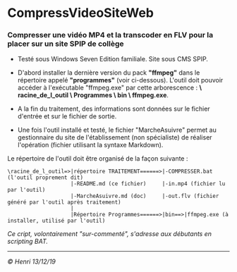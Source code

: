 # CompressVideoSiteWeb

### Compresser une vidéo MP4 et la transcoder en FLV pour la placer sur un site SPIP de collège

* Testé sous Windows Seven Edition familiale. Site sous CMS SPIP.

* D'abord installer la dernière version du pack **"ffmpeg"** dans le répertoire appelé **"programmes"** (voir ci-dessous). L'outil doit pouvoir accéder à l'exécutable "ffmpeg.exe" par cette arborescence : **\ racine_de_l_outil \ Programmes \ bin \ ffmpeg.exe**.

* A la fin du traitement, des informations sont données sur le fichier d'entrée et sur le fichier de sortie.

* Une fois l'outil installé et testé, le fichier "MarcheAsuivre" permet au gestionnaire du site de l'établissement (non spécialiste) de réaliser l'opération (fichier utilisant la syntaxe Markdown).

Le répertoire de l'outil doit être organisé de la façon suivante :

    \racine_de_l_outil=>|répertoire TRAITEMENT======>|-COMPRESSER.bat (l'outil proprement dit)
                        |-README.md (ce fichier)     |-in.mp4 (fichier lu par l'outil)
                        |-MarcheAsuivre.md (doc)     |-out.flv (fichier généré par l'outil après traitement)
                        |
                        |Répertoire Programmes======>|bin==>|ffmpeg.exe (à installer, utilisé par l'outil)
                        

_Ce cript, volontairement "sur-commenté", s'adresse aux débutants en scripting BAT._

---
_© Henri 13/12/19_
